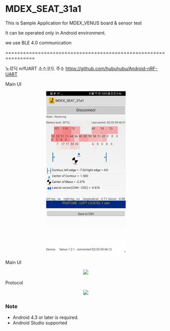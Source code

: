 ﻿# MDEX_SEAT_31a1

This is Sample Application for MDEX_VENUS board & sensor test

It can be operated only in Android environment.

we use BLE 4.0 communication

================================================================

노르딕 nrfUART 소스코드 주소
https://github.com/hubuhubu/Android-nRF-UART

Main UI 
<div align = "center">
<img src="https://github.com/Marveldex/MDEX_SEAR_31a1/blob/master/Image/UI.png" />
</div>

Main UI 
<div align = "center">
<img src="https://github.com/Marveldex/MDEX_SEAR_31a1/blob/master/Image/seat_numbers.png" />
</div>


Protocol
<div align = "center">
<img src="https://github.com/Marveldex/MDEX_SEAR_31a1/blob/master/Image/protocol.png" />
</div>



### Note
- Android 4.3 or later is required.
- Android Studio supported 
